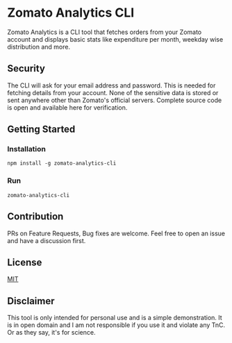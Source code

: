 # Zomato Analytics CLI

Zomato Analytics is a CLI tool that fetches orders from your Zomato account and displays basic stats like expenditure per month, weekday wise distribution and more. 

## Security 

The CLI will ask for your email address and password. This is needed for fetching details from your account. None of the sensitive data is stored or sent anywhere other than Zomato's official servers. Complete source code is open and available here for verification. 

## Getting Started

### Installation

```
npm install -g zomato-analytics-cli
```

### Run
```
zomato-analytics-cli
```

## Contribution
PRs on Feature Requests, Bug fixes are welcome. Feel free to open an issue and have a discussion first.

## License
[MIT](https://github.com/rishavanand/zomato-analytics-cli/blob/master/LICENSE)

## Disclaimer
This tool is only intended for personal use and is a simple demonstration. It is in open domain and I am not responsible if you use it and violate any TnC. Or as they say, it's for science.